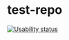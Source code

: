 # test-repo

[![Usability status][usability-image]][usability-url]

[usability-image]: http://usability-shield.com/img/usability_measures-taken
[usability-url]: http://usability-shield.com/repo/simon-johansson/test-repo
